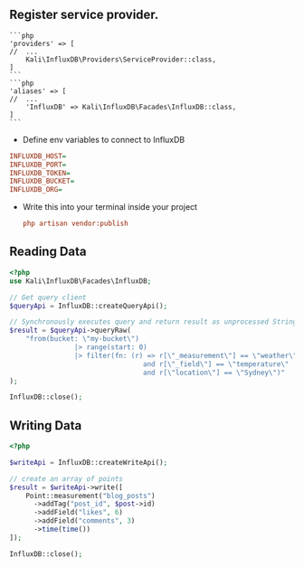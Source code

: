 ## Register service provider.

    ```php
    'providers' => [
    //  ...
        Kali\InfluxDB\Providers\ServiceProvider::class,
    ]
    ```
    ```php
    'aliases' => [
    //  ...
        'InfluxDB' => Kali\InfluxDB\Facades\InfluxDB::class,
    ]
    ```

* Define env variables to connect to InfluxDB

```ini
INFLUXDB_HOST=
INFLUXDB_PORT=
INFLUXDB_TOKEN=
INFLUXDB_BUCKET=
INFLUXDB_ORG=
```

* Write this into your terminal inside your project
    ```ini
    php artisan vendor:publish


## Reading Data

```php
<?php
use Kali\InfluxDB\Facades\InfluxDB;

// Get query client
$queryApi = InfluxDB::createQueryApi();

// Synchronously executes query and return result as unprocessed String
$result = $queryApi->queryRaw(
    "from(bucket: \"my-bucket\")
                |> range(start: 0)
                |> filter(fn: (r) => r[\"_measurement\"] == \"weather\"
                                 and r[\"_field\"] == \"temperature\"
                                 and r[\"location\"] == \"Sydney\")"
);

InfluxDB::close();
```

## Writing Data

```php
<?php

$writeApi = InfluxDB::createWriteApi();

// create an array of points
$result = $writeApi->write([
    Point::measurement("blog_posts")
      ->addTag("post_id", $post->id)
      ->addField("likes", 6)
      ->addField("comments", 3)
      ->time(time())
]);

InfluxDB::close();
```
